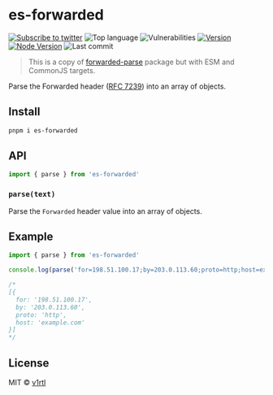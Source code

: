 # es-forwarded

[![Subscribe to twitter][twitter-image]][twitter-url]
![Top language][top-lang-image]
![Vulnerabilities][snyk-image]
[![Version][npm-v-image]][npm-url]
[![Node Version][node-version-image]][node-version-url]
![Last commit][last-commit-image]

> This is a copy of [forwarded-parse](https://github.com/lpinca/forwarded-parse) package but with ESM and CommonJS targets.

Parse the Forwarded header ([RFC 7239](http://tools.ietf.org/html/rfc7239)) into an array of objects.

## Install

```sh
pnpm i es-forwarded
```

## API

```ts
import { parse } from 'es-forwarded'
```

### `parse(text)`

Parse the `Forwarded` header value into an array of objects.

## Example

```ts
import { parse } from 'es-forwarded'

console.log(parse('for=198.51.100.17;by=203.0.113.60;proto=http;host=example.com'))

/*
[{
  for: '198.51.100.17',
  by: '203.0.113.60',
  proto: 'http',
  host: 'example.com'
}]
*/
```

## License

MIT © [v1rtl](https://v1rtl.site)

[twitter-image]: https://img.shields.io/twitter/follow/v1rtl.svg?label=follow%20on%20twitter&style=flat-square
[twitter-url]: https://twitter.com/v1rtl
[node-version-image]: https://img.shields.io/node/v/es-forwarded.svg?style=flat-square
[node-version-url]: https://nodejs.org
[top-lang-image]: https://img.shields.io/github/languages/top/talentlessguy/es-forwarded.svg?style=flat-square
[snyk-image]: https://img.shields.io/snyk/vulnerabilities/npm/es-forwarded.svg?style=flat-square
[npm-v-image]: https://img.shields.io/npm/v/es-forwarded.svg?style=flat-square
[npm-url]: https://www.npmjs.com/package/es-forwarded
[last-commit-image]: https://img.shields.io/github/last-commit/talentlessguy/es-forwarded.svg?style=flat-square

